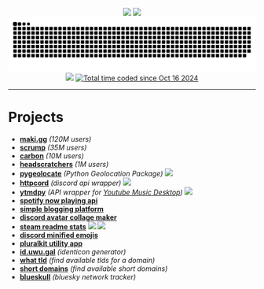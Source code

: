 <p align="center">
    <a href="https://uwu.gal"><img src="https://uwu.gal/button.png" height=62/></a>
    <a href="https://uwu.gal"><img src="https://uwu.gal/static/images/banner.png" /></a>
    <a href="https://uwu.gal"><img src="https://raw.githubusercontent.com/ijsbol/ijsbol/refs/heads/output/github-contribution-grid-snake-dark.svg"></a>
    <a href="https://uwu.gal"><img src="https://api.uwu.gal/stats/views/image?colour=E93909&label_colour=555555&label=profile%20views"></a>
    <a href="https://wakatime.com/@scrumpy"> <img src="https://wakatime.com/badge/user/43346e4f-0734-4170-8497-1c663c8584c2.svg?style=for-the-badge&color=E93909" alt="Total time coded since Oct 16 2024" /></a>
</p>
<hr>
<h1>Projects</h1>
<ul>
    <li><b><a href="https://maki.gg">maki.gg</a></b> <i>(120M users)</i></li>
    <li><b><a href="https://scrumpbot.com">scrump</a></b> <i>(35M users)</i></li>
    <li><b><a href="https://crbn.cfd">carbon</a></b> <i>(10M users)</i></li>
    <li><b><a href="https://headscratchers.xyz">headscratchers</a></b> <i>(1M users)</i></li>
    <li><b><a href="https://github.com/ijsbol/pygeolocate">pygeolocate</a></b> <i>(Python Geolocation Package)</i> <img src="https://img.shields.io/pypi/dm/pygeolocate?style=for-the-badge" height=20 /></li>
    <li><b><a href="https://github.com/ijsbol/httpcord">httpcord</a></b> <i>(discord api wrapper)</i> <img src="https://img.shields.io/pypi/dm/httpcord?style=for-the-badge" height=20 /></li>
    <li><b><a href="https://github.com/ijsbol/ytmdpy">ytmdpy</a></b> <i>(API wrapper for <a href="https://github.com/ytmdesktop/ytmdesktop">Youtube Music Desktop</a>)</i> <img src="https://img.shields.io/pypi/dm/ytmdpy?style=for-the-badge" height=20 /></li>
    <li><b><a href="https://github.com/ijsbol/spotify-now-playing-api">spotify now playing api</a></b></li>
    <li><b><a href="https://github.com/ijsbol/simple-blogging-platform">simple blogging platform</a></b></li>
    <li><b><a href="https://github.com/ijsbol/discord-avatar-collage-maker">discord avatar collage maker</a></b></li>
    <li><b><a href="https://github.com/ijsbol/steam-readme-stats">steam readme stats</a></b> <a href="https://steam-readme-stats.uwu.gal"><img src="https://steam-readme-stats.uwu.gal/api/76561198242540404/stats/badge/playtime?format=total_hours&style=for-the-badge&color=E93909" height=20 /></a> <a href="https://steam-readme-stats.uwu.gal"><img src="https://steam-readme-stats.uwu.gal/api/76561198242540404/stats/badge/games?style=for-the-badge&color=E93909" height=20/></a></li>
    <li><b><a href="https://github.com/ijsbol/discord-minified-emojis">discord minified emojis</a></b></li>
    <li><b><a href="https://github.com/ijsbol/pluralkit-utility-app">pluralkit utility app</a></b></li>
    <li><b><a href="https://github.com/ijsbol/id.uwu.gal">id.uwu.gal</a></b> <i>(identicon generator)</i></li>
    <li><b><a href="https://github.com/ijsbol/what-tld">what tld</a></b> <i>(find available tlds for a domain)</i></li>
    <li><b><a href="https://github.com/ijsbol/short-domains">short domains</a></b> <i>(find available short domains)</i></li>
    <li><b><a href="https://uwu.gal/blueskull">blueskull</a></b> <i>(bluesky network tracker)</i></li>
</ul>
